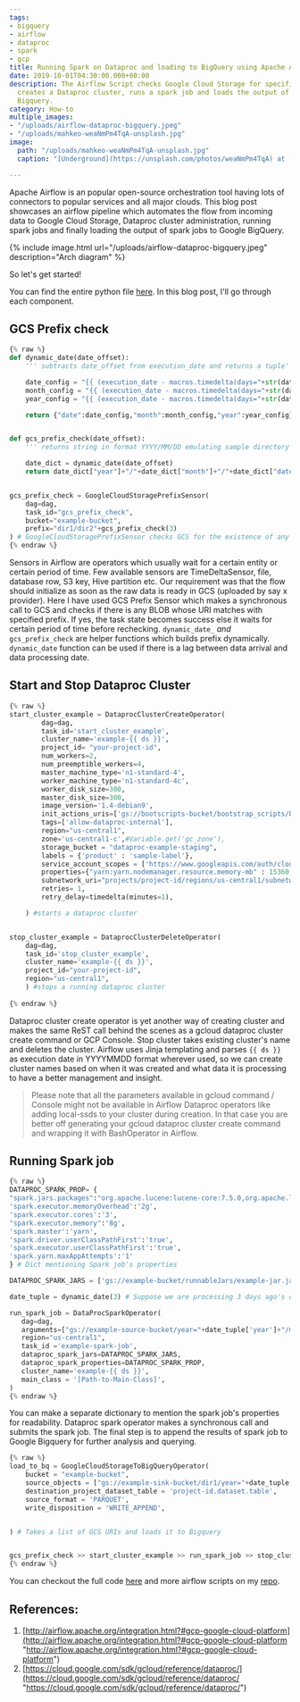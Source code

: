 ```yaml
---
tags:
- bigquery
- airflow
- dataproc
- spark
- gcp
title: Running Spark on Dataproc and loading to BigQuery using Apache Airflow
date: 2019-10-01T04:30:00.000+00:00
description: The Airflow Script checks Google Cloud Storage for specified directory,
  creates a Dataproc cluster, runs a spark job and loads the output of Spark to Google
  Bigquery.
category: How-to
multiple_images:
- "/uploads/airflow-dataproc-bigquery.jpeg"
- "/uploads/mahkeo-weaNmPm4TqA-unsplash.jpg"
image:
  path: "/uploads/mahkeo-weaNmPm4TqA-unsplash.jpg"
  caption: "[Underground](https://unsplash.com/photos/weaNmPm4TqA) at [Unsplash](https://unsplash.com)"

---
```

Apache Airflow is an popular open-source orchestration tool having lots of connectors to popular services and all major clouds. This blog post showcases an airflow pipeline which automates the flow from incoming data to Google Cloud Storage, Dataproc cluster administration, running spark jobs and finally loading the output of spark jobs to Google BigQuery.

{% include image.html url="/uploads/airflow-dataproc-bigquery.jpeg" description="Arch diagram" %}

So let's get started!

You can find the entire python file [here](https://github.com/mk556/airflow-scripts/blob/master/gcs-dataproc-bigquery.py). In this blog post, I'll go through each component.

## GCS Prefix check

```python
{% raw %}
def dynamic_date(date_offset):
    ''' subtracts date_offset from execution_date and returns a tuple'''

    date_config = "{{ (execution_date - macros.timedelta(days="+str(date_offset)+")).strftime(\"%d\") }}"
    month_config = "{{ (execution_date - macros.timedelta(days="+str(date_offset)+")).strftime(\"%m\") }}"
    year_config = "{{ (execution_date - macros.timedelta(days="+str(date_offset)+")).strftime(\"%Y\") }}"

    return {"date":date_config,"month":month_config,"year":year_config}


def gcs_prefix_check(date_offset):
    ''' returns string in format YYYY/MM/DD emulating sample directory structure in GCS'''

    date_dict = dynamic_date(date_offset)
    return date_dict["year"]+"/"+date_dict["month"]+"/"+date_dict["date"]


gcs_prefix_check = GoogleCloudStoragePrefixSensor(
    dag=dag,
    task_id="gcs_prefix_check",
    bucket="example-bucket",
    prefix="dir1/dir2"+gcs_prefix_check(3)
) # GoogleCloudStoragePrefixSensor checks GCS for the existence of any BLOB which matches operator's prefix
{% endraw %}
```

Sensors in Airflow are operators which usually wait for a certain entity or certain period of time. Few available sensors are TimeDeltaSensor, file, database row, S3 key, Hive partition etc. Our requirement was that the flow should initialize as soon as the raw data is ready in GCS (uploaded by say x provider). Here I have used GCS Prefix Sensor which makes a synchronous call to GCS and checks if there is any BLOB whose URI matches with specified prefix. If yes, the task state becomes success else it waits for certain period of time before rechecking. `dynamic_date_` _and_ `gcs_prefix_check` are helper functions which builds prefix dynamically. `dynamic_date` function can be used if there is a lag between data arrival and data processing date.

## Start and Stop Dataproc Cluster

```python 
{% raw %}
start_cluster_example = DataprocClusterCreateOperator(
        dag=dag,
        task_id='start_cluster_example',
        cluster_name='example-{{ ds }}',
        project_id= "your-project-id",
        num_workers=2,
        num_preemptible_workers=4,
        master_machine_type='n1-standard-4',
        worker_machine_type='n1-standard-4c',
        worker_disk_size=300,
        master_disk_size=300,
        image_version='1.4-debian9',
        init_actions_uris=['gs://bootscripts-bucket/bootstrap_scripts/bootstrap-gcp.sh'],
        tags=['allow-dataproc-internal'],
        region="us-central1",
        zone='us-central1-c',#Variable.get('gc_zone'),
        storage_bucket = "dataproc-example-staging",
        labels = {'product' : 'sample-label'},
        service_account_scopes = ['https://www.googleapis.com/auth/cloud-platform'],
        properties={"yarn:yarn.nodemanager.resource.memory-mb" : 15360,"yarn:yarn.scheduler.maximum-allocation-mb" : 15360},
        subnetwork_uri="projects/project-id/regions/us-central1/subnetworks/dataproc-subnet",
        retries= 1,
        retry_delay=timedelta(minutes=1),

    ) #starts a dataproc cluster


stop_cluster_example = DataprocClusterDeleteOperator(
    dag=dag,
    task_id='stop_cluster_example',
    cluster_name='example-{{ ds }}',
    project_id="your-project-id",
    region="us-central1",
    ) #stops a running dataproc cluster
    
{% endraw %}
```

Dataproc cluster create operator is yet another way of creating cluster and makes the same ReST call behind the scenes as a gcloud dataproc cluster create command or GCP Console. Stop cluster takes existing cluster's name and deletes the cluster. Airflow uses Jinja templating and parses `{{ ds }}` as execution date in YYYYMMDD format wherever used, so we can create cluster names based on when it was created and what data it is processing to have a better management and insight.

> Please note that all the parameters available in gcloud command / Console might not be available in Airflow Dataproc operators like adding local-ssds to your cluster during creation. In that case you are better off generating your gcloud dataproc cluster create command and wrapping it with BashOperator in Airflow.

## Running Spark job

```python 
{% raw %}
DATAPROC_SPARK_PROP= {
"spark.jars.packages":"org.apache.lucene:lucene-core:7.5.0,org.apache.lucene:lucene-queries:7.5.0,org.apache.lucene:lucene-spatial:7.5.0,org.apache.lucene:lucene-spatial:7.5.0,org.apache.lucene:lucene-spatial-extras:7.5.0,org.apache.logging.log4j:log4j-core:2.9.0,org.apache.logging.log4j:log4j-api:2.9.0,org.apache.logging.log4j:log4j-slf4j-impl:2.9.0,org.noggit:noggit:0.8,org.locationtech.jts:jts-core:1.15.0,org.locationtech.spatial4j:spatial4j:0.7,org.postgresql:postgresql:42.2.5,com.aerospike:aerospike-client:4.3.0,com.maxmind.geoip2:geoip2:2.4.0,com.google.cloud:google-cloud-storage:1.87.0",
'spark.executor.memoryOverhead':'2g',
'spark.executor.cores':'3',
"spark.executor.memory":'8g',
'spark.master':'yarn',
'spark.driver.userClassPathFirst':'true',
'spark.executor.userClassPathFirst':'true',
'spark.yarn.maxAppAttempts':'1'
} # Dict mentioning Spark job's properties

DATAPROC_SPARK_JARS = ['gs://example-bucket/runnableJars/example-jar.jar']

date_tuple = dynamic_date(3) # Suppose we are processing 3 days ago's data - mimics a lag in arrival and processing of data

run_spark_job = DataProcSparkOperator(
   dag=dag,
   arguments=["gs://example-source-bucket/year="+date_tuple['year']+"/month="+date_tuple['month']+"/day="+date_tuple['day']+"/*","gs://example-sink-bucket/dir1/year="+date_tuple['year']+"/month="+date_tuple['month']+"/day="+date_tuple['date']+"/"],
   region="us-central1",
   task_id ='example-spark-job',
   dataproc_spark_jars=DATAPROC_SPARK_JARS,
   dataproc_spark_properties=DATAPROC_SPARK_PROP,
   cluster_name='example-{{ ds }}',
   main_class = '[Path-to-Main-Class]',
)
{% endraw %}
```

You can make a separate dictionary to mention the spark job's properties for readability. Dataproc spark operator makes a synchronous call and submits the spark job. The final step is to append the results of spark job to Google Bigquery for further analysis and querying.

```python 
{% raw %}
load_to_bq = GoogleCloudStorageToBigQueryOperator(
    bucket = "example-bucket",
    source_objects = ["gs://example-sink-bucket/dir1/year="+date_tuple['year']+"/month="+date_tuple['month']+"/day="+date_tuple['date']+"/*.parquet"],
    destination_project_dataset_table = 'project-id.dataset.table',
    source_format = 'PARQUET',
    write_disposition = 'WRITE_APPEND',


) # Takes a list of GCS URIs and loads it to Bigquery


gcs_prefix_check >> start_cluster_example >> run_spark_job >> stop_cluster_example >> load_to_bq
{% endraw %}
```

You can checkout the full code [here](https://github.com/mk556/airflow-scripts/blob/master/gcs-dataproc-bigquery.py) and more airflow scripts on my [repo](https://github.com/mk556/airflow-scripts).

## References:

1. [http://airflow.apache.org/integration.html?#gcp-google-cloud-platform](http://airflow.apache.org/integration.html?#gcp-google-cloud-platform "http://airflow.apache.org/integration.html?#gcp-google-cloud-platform")
2. [https://cloud.google.com/sdk/gcloud/reference/dataproc/](https://cloud.google.com/sdk/gcloud/reference/dataproc/ "https://cloud.google.com/sdk/gcloud/reference/dataproc/")